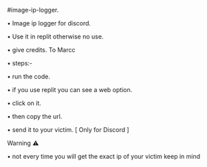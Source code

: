 #image-ip-logger.

• Image ip logger for discord.

• Use it in replit otherwise no use.

• give credits. To Marcc

• steps:-

• run the code.

• if you use replit you can see a web option.

• click on it.
 
• then copy the url.

• send it to your victim. [ Only for Discord ]

Warning ⚠️

• not every time you will get the exact ip of your victim keep in mind


